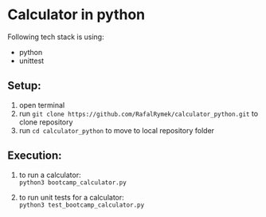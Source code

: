 # Calculator in python

Following tech stack is using:
- python
- unittest

## Setup:
1. open terminal
2. run `git clone https://github.com/RafalRymek/calculator_python.git` to clone repository
3. run `cd calculator_python` to move to local repository folder

## Execution:
1. to run a calculator:  
`python3 bootcamp_calculator.py`
   
2. to run unit tests for a calculator:  
`python3 test_bootcamp_calculator.py`


